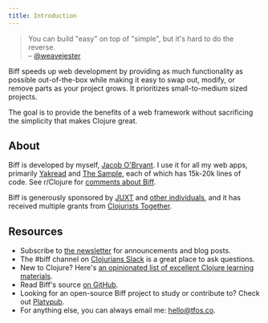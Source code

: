 ```yaml
---
title: Introduction
---
```


<blockquote>
<p>You can build "easy" on top of "simple", but it's hard to do the reverse.<br>
– <a href="https://github.com/ring-clojure/ring/issues/393#issuecomment-593005197">@weavejester</a></p>
</blockquote>

Biff speeds up web development by providing as much functionality as possible
out-of-the-box while making it easy to swap out, modify, or remove parts as
your project grows. It prioritizes small-to-medium sized projects.

The goal is to provide the benefits of a web framework without sacrificing the
simplicity that makes Clojure great.

## About

Biff is developed by myself, [Jacob O'Bryant](https://tfos.co). I use it for all my web apps, primarily
[Yakread](https://yakread.com/) and [The Sample](https://thesample.ai/), each of which has
15k-20k lines of code. See r/Clojure for
[comments about Biff](https://www.reddit.com/r/Clojure/search/?q=biff&restrict_sr=1&type=comment).

Biff is generously sponsored by [JUXT](https://www.juxt.pro/) and
[other individuals](https://github.com/sponsors/jacobobryant/), and it has received
multiple grants from [Clojurists Together](https://www.clojuriststogether.org/).

## Resources

- Subscribe to [the newsletter](/newsletter/) for announcements and blog posts.
- The #biff channel on [Clojurians Slack](http://clojurians.net) is a great place to ask questions.
- New to Clojure? Here's [an opinionated list of excellent Clojure learning materials](https://gist.github.com/ssrihari/0bf159afb781eef7cc552a1a0b17786f).
- Read Biff's source [on GitHub](https://github.com/jacobobryant/biff).
- Looking for an open-source Biff project to study or contribute to? Check out [Platypub](https://github.com/jacobobryant/platypub).
- For anything else, you can always email me: <hello@tfos.co>.
